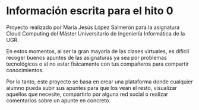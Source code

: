 # Información escrita para el hito 0

Proyecto realizado por María Jesús López Salmerón para la asignatura Cloud Computing del Máster Universitario de Ingeniería Informática de la UGR.

En estos momentos, al ser la gran mayoría de las clases virtuales, es difícil recoger buenos apuntes de las asignaturas ya sea por problemas tecnológicos o al no estar físicamente con tus compañeros para compartir conocimientos.

Por lo tanto, este proyecto se basa en crear una plataforma donde cualquier alumno pueda subir sus apuntes para que los vean el resto, visualizar aquellos que necesite, compartirlo por alguna red social o realizar comentarios sobre un apunte en concreto.
